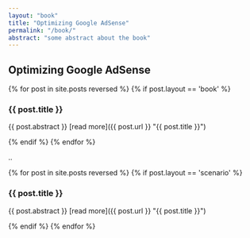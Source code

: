 ```yaml
---
layout: "book"
title: "Optimizing Google AdSense"
permalink: "/book/"
abstract: "some abstract about the book"
---
```

## Optimizing Google AdSense

{% for post in site.posts reversed %}
  {% if post.layout == 'book' %}
### {{ post.title }}

{{ post.abstract }} [read more]({{ post.url }} "{{ post.title }}")

  {% endif %}
{% endfor %}

..

{% for post in site.posts reversed %}
  {% if post.layout == 'scenario' %}
### {{ post.title }}

{{ post.abstract }} [read more]({{ post.url }} "{{ post.title }}")

  {% endif %}
{% endfor %}

